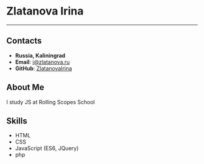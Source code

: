# Zlatanova Irina
********************
## Contacts
* __Russia, Kaliningrad__
* __Email__: i@zlatanova.ru
* __GitHub__: [ZlatanovaIrina](https://github.com/ZlatanovaIrina "Zlatanova Irina GitHub") 

## About Me
I study JS at Rolling Scopes School

## Skills
* HTML
* CSS
* JavaScript (ES6, JQuery)
* php